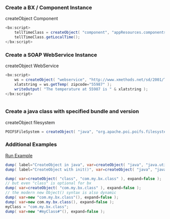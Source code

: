 ### Create a BX / Component Instance

createObject Component


```java
<bx:script>
	tellTimeClass = createObject( "component", "appResources.components.tellTime" );
	tellTimeClass.getLocalTime();
</bx:script>

```


### Create a SOAP WebService Instance

createObject WebService


```java
<bx:script>
	ws = createObject( "webservice", "http://www.xmethods.net/sd/2001/TemperatureService.wsdl" );
	xlatstring = ws.getTemp( zipcode="55987" );
	writeOutput( "The temperature at 55987 is " & xlatstring );
</bx:script>
      
```


### Create a java class with specified bundle and version

createObject filesystem


```java
POIFSFileSystem = createObject( "java", "org.apache.poi.poifs.filesystem.POIFSFileSystem", "apache.poi", "3.11.0" );

```


### Additional Examples

<a href="https://try.boxlang.io/?code=eJxLKc0t0FDISUxKzbFVci5KTSxJ9U%2FKSk0uUcjMU8hKLEtU0lEoSyyyTUaS0lBQgsqAab3SkswcPY%2FE4gzfxAIlBU0FTWuuFJzGlmeWZADNzizR0CTC6JzEvHS94JKizLx0p9K0tNQioPl6EN0gawDE8j51" target="_blank">Run Example</a>

```java
dump( label="CreateObject in java", var=createObject( "java", "java.util.HashMap" ) );
dump( label="CreateObject with init()", var=createObject( "java", "java.lang.StringBuffer" ).init() );

```


```java
dump( var=createObject( "class", "com.my.bx.class" ), expand=false );
// but even "class" is optional for bx
dump( var=createObject( "com.my.bx.class" ), expand=false );
// the modern new Object() syntax is also dynamic
dump( var=new "com.my.bx.class"(), expand=false );
dump( var=new com.my.bx.class(), expand=false );
myClass = "com.my.bx.class";
dump( var=new "#myClass#"(), expand=false );

```


